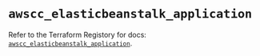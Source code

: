 # `awscc_elasticbeanstalk_application`

Refer to the Terraform Registory for docs: [`awscc_elasticbeanstalk_application`](https://registry.terraform.io/providers/hashicorp/awscc/0.70.0/docs/resources/elasticbeanstalk_application).
